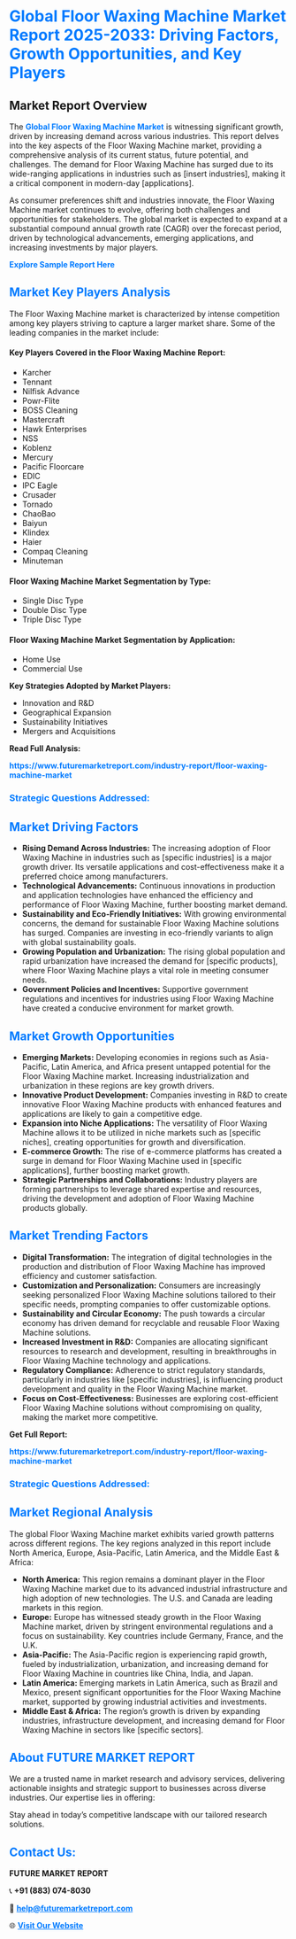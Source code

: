 <h1 style="color: #007BFF;">Global Floor Waxing Machine Market Report 2025-2033: Driving Factors, Growth Opportunities, and Key Players</h1>

<section id="overview">
<h2>Market Report Overview</h2>
<p>The <a href="https://www.futuremarketreport.com/industry-report/floor-waxing-machine-market" style="color: #007BFF; text-decoration: none;"><strong>Global Floor Waxing Machine Market</strong></a> is witnessing significant growth, driven by increasing demand across various industries. This report delves into the key aspects of the Floor Waxing Machine market, providing a comprehensive analysis of its current status, future potential, and challenges. The demand for Floor Waxing Machine has surged due to its wide-ranging applications in industries such as [insert industries], making it a critical component in modern-day [applications].</p>
<p>As consumer preferences shift and industries innovate, the Floor Waxing Machine market continues to evolve, offering both challenges and opportunities for stakeholders. The global market is expected to expand at a substantial compound annual growth rate (CAGR) over the forecast period, driven by technological advancements, emerging applications, and increasing investments by major players.</p>
</section>

<section id="overview">
<p><a href="https://www.futuremarketreport.com/request-sample/reportId=101988" style="color: #007BFF; text-decoration: none;"><strong>Explore Sample Report Here</strong></a></p>
</section>

<section id="key-players">
<h2 style="color: #007BFF;">Market Key Players Analysis</h2>
<p>The Floor Waxing Machine market is characterized by intense competition among key players striving to capture a larger market share. Some of the leading companies in the market include:</p>
<h4>Key Players Covered in the Floor Waxing Machine Report:</h4>
<ul><li>Karcher</li><li>Tennant</li><li>Nilfisk Advance</li><li>Powr-Flite</li><li>BOSS Cleaning</li><li>Mastercraft</li><li>Hawk Enterprises</li><li>NSS</li><li>Koblenz</li><li>Mercury</li><li>Pacific Floorcare</li><li>EDIC</li><li>IPC Eagle</li><li>Crusader</li><li>Tornado</li><li>ChaoBao</li><li>Baiyun</li><li>Klindex</li><li>Haier</li><li>Compaq Cleaning</li><li>Minuteman</li></ul>
<h4>Floor Waxing Machine Market Segmentation by Type:</h4>
<ul><li>Single Disc Type</li><li>Double Disc Type</li><li>Triple Disc Type</li></ul>

<h4>Floor Waxing Machine Market Segmentation by Application:</h4>
<ul><li>Home Use</li><li>Commercial Use</li></ul>
<p><strong>Key Strategies Adopted by Market Players:</strong></p>
<ul>
<li>Innovation and R&D</li>
<li>Geographical Expansion</li>
<li>Sustainability Initiatives</li>
<li>Mergers and Acquisitions</li>
</ul>
</section>

<section>
<p><strong>Read Full Analysis: </strong></p><a href="https://www.futuremarketreport.com/industry-report/floor-waxing-machine-market" style="color: #007BFF; text-decoration: none;"><strong>https://www.futuremarketreport.com/industry-report/floor-waxing-machine-market</strong></a>
<h3 style="color: #007BFF;">Strategic Questions Addressed:</h3>
</section>

<section id="driving-factors">
<h2 style="color: #007BFF;">Market Driving Factors</h2>
<ul>
<li><strong>Rising Demand Across Industries:</strong> The increasing adoption of Floor Waxing Machine in industries such as [specific industries] is a major growth driver. Its versatile applications and cost-effectiveness make it a preferred choice among manufacturers.</li>
<li><strong>Technological Advancements:</strong> Continuous innovations in production and application technologies have enhanced the efficiency and performance of Floor Waxing Machine, further boosting market demand.</li>
<li><strong>Sustainability and Eco-Friendly Initiatives:</strong> With growing environmental concerns, the demand for sustainable Floor Waxing Machine solutions has surged. Companies are investing in eco-friendly variants to align with global sustainability goals.</li>
<li><strong>Growing Population and Urbanization:</strong> The rising global population and rapid urbanization have increased the demand for [specific products], where Floor Waxing Machine plays a vital role in meeting consumer needs.</li>
<li><strong>Government Policies and Incentives:</strong> Supportive government regulations and incentives for industries using Floor Waxing Machine have created a conducive environment for market growth.</li>
</ul>
</section>

<section id="growth-opportunities">
<h2 style="color: #007BFF;">Market Growth Opportunities</h2>
<ul>
<li><strong>Emerging Markets:</strong> Developing economies in regions such as Asia-Pacific, Latin America, and Africa present untapped potential for the Floor Waxing Machine market. Increasing industrialization and urbanization in these regions are key growth drivers.</li>
<li><strong>Innovative Product Development:</strong> Companies investing in R&D to create innovative Floor Waxing Machine products with enhanced features and applications are likely to gain a competitive edge.</li>
<li><strong>Expansion into Niche Applications:</strong> The versatility of Floor Waxing Machine allows it to be utilized in niche markets such as [specific niches], creating opportunities for growth and diversification.</li>
<li><strong>E-commerce Growth:</strong> The rise of e-commerce platforms has created a surge in demand for Floor Waxing Machine used in [specific applications], further boosting market growth.</li>
<li><strong>Strategic Partnerships and Collaborations:</strong> Industry players are forming partnerships to leverage shared expertise and resources, driving the development and adoption of Floor Waxing Machine products globally.</li>
</ul>
</section>

<section id="trending-factors">
<h2 style="color: #007BFF;">Market Trending Factors</h2>
<ul>
<li><strong>Digital Transformation:</strong> The integration of digital technologies in the production and distribution of Floor Waxing Machine has improved efficiency and customer satisfaction.</li>
<li><strong>Customization and Personalization:</strong> Consumers are increasingly seeking personalized Floor Waxing Machine solutions tailored to their specific needs, prompting companies to offer customizable options.</li>
<li><strong>Sustainability and Circular Economy:</strong> The push towards a circular economy has driven demand for recyclable and reusable Floor Waxing Machine solutions.</li>
<li><strong>Increased Investment in R&D:</strong> Companies are allocating significant resources to research and development, resulting in breakthroughs in Floor Waxing Machine technology and applications.</li>
<li><strong>Regulatory Compliance:</strong> Adherence to strict regulatory standards, particularly in industries like [specific industries], is influencing product development and quality in the Floor Waxing Machine market.</li>
<li><strong>Focus on Cost-Effectiveness:</strong> Businesses are exploring cost-efficient Floor Waxing Machine solutions without compromising on quality, making the market more competitive.</li>
</ul>
</section>

<section>
<p><strong>Get Full Report: </strong></p><a href="https://www.futuremarketreport.com/industry-report/floor-waxing-machine-market" style="color: #007BFF; text-decoration: none;"><strong>https://www.futuremarketreport.com/industry-report/floor-waxing-machine-market</strong></a>
<h3 style="color: #007BFF;">Strategic Questions Addressed:</h3>
</section>


<section id="regional-analysis">
<h2 style="color: #007BFF;">Market Regional Analysis</h2>
<p>The global Floor Waxing Machine market exhibits varied growth patterns across different regions. The key regions analyzed in this report include North America, Europe, Asia-Pacific, Latin America, and the Middle East & Africa:</p>
<ul>
<li><strong>North America:</strong> This region remains a dominant player in the Floor Waxing Machine market due to its advanced industrial infrastructure and high adoption of new technologies. The U.S. and Canada are leading markets in this region.</li>
<li><strong>Europe:</strong> Europe has witnessed steady growth in the Floor Waxing Machine market, driven by stringent environmental regulations and a focus on sustainability. Key countries include Germany, France, and the U.K.</li>
<li><strong>Asia-Pacific:</strong> The Asia-Pacific region is experiencing rapid growth, fueled by industrialization, urbanization, and increasing demand for Floor Waxing Machine in countries like China, India, and Japan.</li>
<li><strong>Latin America:</strong> Emerging markets in Latin America, such as Brazil and Mexico, present significant opportunities for the Floor Waxing Machine market, supported by growing industrial activities and investments.</li>
<li><strong>Middle East & Africa:</strong> The region’s growth is driven by expanding industries, infrastructure development, and increasing demand for Floor Waxing Machine in sectors like [specific sectors].</li>
</ul>
</section>

<footer>
<h2 style="color: #007BFF;">About FUTURE MARKET REPORT</h2>
<p>We are a trusted name in market research and advisory services, delivering actionable insights and strategic support to businesses across diverse industries. Our expertise lies in offering:</p>

<p>Stay ahead in today’s competitive landscape with our tailored research solutions.</p>

<h2 style="color: #007BFF;">Contact Us:</h2>
<p><strong>FUTURE MARKET REPORT</strong></p>
<p>📞 <strong>+91 (883) 074-8030</strong></p>
<p>📧 <strong><a href="mailto:help@futuremarketreport.com" style="color: #007BFF;">help@futuremarketreport.com</a></strong></p>
<p>🌐 <strong><a href="https://www.futuremarketreport.com/" style="color: #007BFF;">Visit Our Website</a></strong></p>
</footer>